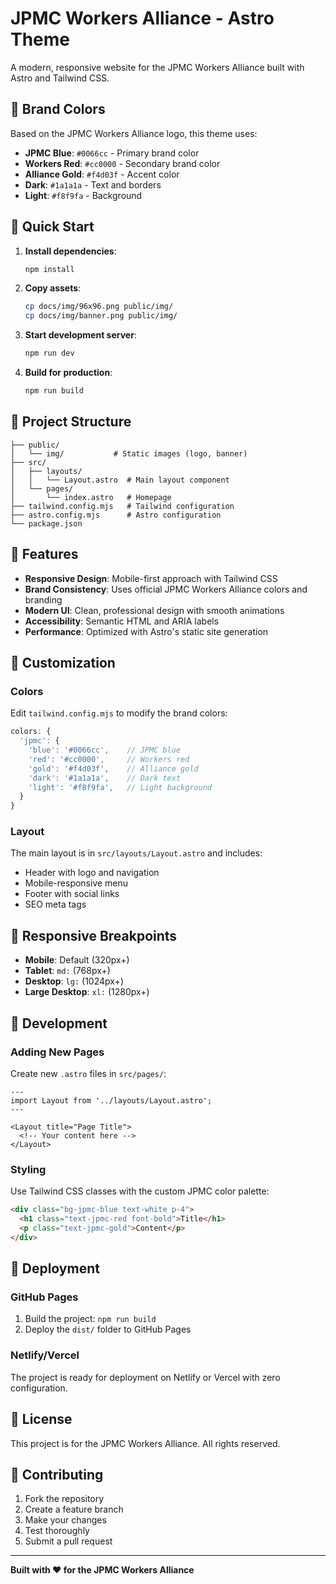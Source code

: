 # JPMC Workers Alliance - Astro Theme

A modern, responsive website for the JPMC Workers Alliance built with Astro and Tailwind CSS.

## 🎨 Brand Colors

Based on the JPMC Workers Alliance logo, this theme uses:

- **JPMC Blue**: `#0066cc` - Primary brand color
- **Workers Red**: `#cc0000` - Secondary brand color  
- **Alliance Gold**: `#f4d03f` - Accent color
- **Dark**: `#1a1a1a` - Text and borders
- **Light**: `#f8f9fa` - Background

## 🚀 Quick Start

1. **Install dependencies**:
   ```bash
   npm install
   ```

2. **Copy assets**:
   ```bash
   cp docs/img/96x96.png public/img/
   cp docs/img/banner.png public/img/
   ```

3. **Start development server**:
   ```bash
   npm run dev
   ```

4. **Build for production**:
   ```bash
   npm run build
   ```

## 📁 Project Structure

```
├── public/
│   └── img/           # Static images (logo, banner)
├── src/
│   ├── layouts/
│   │   └── Layout.astro  # Main layout component
│   └── pages/
│       └── index.astro   # Homepage
├── tailwind.config.mjs   # Tailwind configuration
├── astro.config.mjs      # Astro configuration
└── package.json
```

## 🎯 Features

- **Responsive Design**: Mobile-first approach with Tailwind CSS
- **Brand Consistency**: Uses official JPMC Workers Alliance colors and branding
- **Modern UI**: Clean, professional design with smooth animations
- **Accessibility**: Semantic HTML and ARIA labels
- **Performance**: Optimized with Astro's static site generation

## 🎨 Customization

### Colors
Edit `tailwind.config.mjs` to modify the brand colors:

```javascript
colors: {
  'jpmc': {
    'blue': '#0066cc',    // JPMC blue
    'red': '#cc0000',     // Workers red
    'gold': '#f4d03f',    // Alliance gold
    'dark': '#1a1a1a',    // Dark text
    'light': '#f8f9fa',   // Light background
  }
}
```

### Layout
The main layout is in `src/layouts/Layout.astro` and includes:
- Header with logo and navigation
- Mobile-responsive menu
- Footer with social links
- SEO meta tags

## 📱 Responsive Breakpoints

- **Mobile**: Default (320px+)
- **Tablet**: `md:` (768px+)
- **Desktop**: `lg:` (1024px+)
- **Large Desktop**: `xl:` (1280px+)

## 🔧 Development

### Adding New Pages
Create new `.astro` files in `src/pages/`:

```astro
---
import Layout from '../layouts/Layout.astro';
---

<Layout title="Page Title">
  <!-- Your content here -->
</Layout>
```

### Styling
Use Tailwind CSS classes with the custom JPMC color palette:

```html
<div class="bg-jpmc-blue text-white p-4">
  <h1 class="text-jpmc-red font-bold">Title</h1>
  <p class="text-jpmc-gold">Content</p>
</div>
```

## 🚀 Deployment

### GitHub Pages
1. Build the project: `npm run build`
2. Deploy the `dist/` folder to GitHub Pages

### Netlify/Vercel
The project is ready for deployment on Netlify or Vercel with zero configuration.

## 📄 License

This project is for the JPMC Workers Alliance. All rights reserved.

## 🤝 Contributing

1. Fork the repository
2. Create a feature branch
3. Make your changes
4. Test thoroughly
5. Submit a pull request

---

**Built with ❤️ for the JPMC Workers Alliance**

